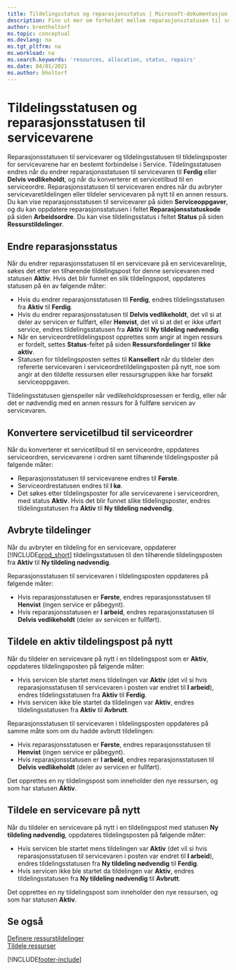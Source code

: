```yaml
---
title: Tildelingsstatus og reparasjonsstatus | Microsoft-dokumentasjon
description: Finn ut mer om forholdet mellom reparasjonsstatusen til servicevarer og tildelingsstatusen til tildelingspostene for dem.
author: brentholtorf
ms.topic: conceptual
ms.devlang: na
ms.tgt_pltfrm: na
ms.workload: na
ms.search.keywords: 'resources, allocation, status, repairs'
ms.date: 04/01/2021
ms.author: bholtorf
---
```

# <a name="allocation-status-and-repair-status-of-service-items"></a><a name="allocation-status-and-repair-status-of-service-items"></a>Tildelingsstatusen og reparasjonsstatusen til servicevarene
Reparasjonsstatusen til servicevarer og tildelingsstatusen til tildelingsposter for servicevarene har en bestemt forbindelse i Service. Tildelingsstatusen endres når du endrer reparasjonsstatusen til servicevaren til **Ferdig** eller **Delvis vedlikeholdt**, og når du konverterer et servicetilbud til en serviceordre. Reparasjonsstatusen til servicevaren endres når du avbryter servicevaretildelingen eller tildeler servicevaren på nytt til en annen ressurs. Du kan vise reparasjonsstatusen til servicevarer på siden **Serviceoppgaver**, og du kan oppdatere reparasjonsstatusen i feltet **Reparasjonsstatuskode** på siden **Arbeidsordre**. Du kan vise tildelingsstatus i feltet **Status** på siden **Ressurstildelinger**.  
  
## <a name="changing-repair-status"></a><a name="changing-repair-status"></a>Endre reparasjonsstatus
Når du endrer reparasjonsstatusen til en servicevare på en servicevarelinje, søkes det etter en tilhørende tildelingspost for denne servicevaren med statusen **Aktiv**. Hvis det blir funnet en slik tildelingspost, oppdateres statusen på én av følgende måter:  
  
* Hvis du endrer reparasjonsstatusen til **Ferdig**, endres tildelingsstatusen fra **Aktiv** til **Ferdig**.  
* Hvis du endrer reparasjonsstatusen til **Delvis vedlikeholdt**, det vil si at deler av servicen er fullført, eller **Henvist**, det vil si at det er ikke utført service, endres tildelingsstatusen fra **Aktiv** til **Ny tildeling nødvendig**.  
* Når en serviceordretildelingspost opprettes som angir at ingen ressurs er fordelt, settes **Status**-feltet på siden **Ressursfordelinger** til **Ikke aktiv**.  
* Statusen for tildelingsposten settes til **Kansellert** når du tildeler den refererte servicevaren i serviceordretildelingsposten på nytt, noe som angir at den tildelte ressursen eller ressursgruppen ikke har forsøkt serviceoppgaven.  
  
Tildelingsstatusen gjenspeiler når vedlikeholdsprosessen er ferdig, eller når det er nødvendig med en annen ressurs for å fullføre servicen av servicevaren.  
  
## <a name="converting-service-quotes-to-service-orders"></a><a name="converting-service-quotes-to-service-orders"></a>Konvertere servicetilbud til serviceordrer
Når du konverterer et servicetilbud til en serviceordre, oppdateres serviceordren, servicevarene i ordren samt tilhørende tildelingsposter på følgende måter:  
  
* Reparasjonsstatusen til servicevarene endres til **Første**.  
* Serviceordrestatusen endres til **I kø**.  
* Det søkes etter tildelingsposter for alle servicevarene i serviceordren, med status **Aktiv**. Hvis det blir funnet slike tildelingsposter, endres tildelingsstatusen fra **Aktiv** til **Ny tildeling nødvendig**.  
  
## <a name="canceling-allocations"></a><a name="canceling-allocations"></a>Avbryte tildelinger
Når du avbryter en tildeling for en servicevare, oppdaterer [!INCLUDE[prod_short](includes/prod_short.md)] tildelingsstatusen til den tilhørende tildelingsposten fra **Aktiv** til **Ny tildeling nødvendig**.

Reparasjonsstatusen til servicevaren i tildelingsposten oppdateres på følgende måter:  
  
* Hvis reparasjonsstatusen er **Første**, endres reparasjonsstatusen til **Henvist** (ingen service er påbegynt).  
* Hvis reparasjonsstatusen er **I arbeid**, endres reparasjonsstatusen til **Delvis vedlikeholdt** (deler av servicen er fullført).  
  
## <a name="reallocating-an-active-allocation-entry"></a><a name="reallocating-an-active-allocation-entry"></a>Tildele en aktiv tildelingspost på nytt
Når du tildeler en servicevare på nytt i en tildelingspost som er **Aktiv**, oppdateres tildelingsposten på følgende måter:  
  
* Hvis servicen ble startet mens tildelingen var **Aktiv** (det vil si hvis reparasjonsstatusen til servicevaren i posten var endret til **I arbeid**), endres tildelingsstatusen fra **Aktiv** til **Ferdig**.  
* Hvis servicen ikke ble startet da tildelingen var **Aktiv**, endres tildelingsstatusen fra **Aktiv** til **Avbrutt**.  
  
Reparasjonsstatusen til servicevaren i tildelingsposten oppdateres på samme måte som om du hadde avbrutt tildelingen:  
  
* Hvis reparasjonsstatusen er **Første**, endres reparasjonsstatusen til **Henvist** (ingen service er påbegynt).  
* Hvis reparasjonsstatusen er **I arbeid**, endres reparasjonsstatusen til **Delvis vedlikeholdt** (deler av servicen er fullført).  
  
Det opprettes en ny tildelingspost som inneholder den nye ressursen, og som har statusen **Aktiv**.  
  
## <a name="reallocating-a-service-item"></a><a name="reallocating-a-service-item"></a>Tildele en servicevare på nytt
Når du tildeler en servicevare på nytt i en tildelingspost med statusen **Ny tildeling nødvendig**, oppdateres tildelingsposten på følgende måter:  
  
* Hvis servicen ble startet mens tildelingen var **Aktiv** (det vil si hvis reparasjonsstatusen til servicevaren i posten var endret til **I arbeid**), endres tildelingsstatusen fra **Ny tildeling nødvendig** til **Ferdig**.  
* Hvis servicen ikke ble startet da tildelingen var **Aktiv**, endres tildelingsstatusen fra **Ny tildeling nødvendig** til **Avbrutt**.  
  
Det opprettes en ny tildelingspost som inneholder den nye ressursen, og som har statusen **Aktiv**.  
  
## <a name="see-also"></a><a name="see-also"></a>Se også
[Definere ressurstildelinger](service-how-setup-resource-allocation.md)  
[Tildele ressurser](service-how-to-allocate-resources.md)  



[!INCLUDE[footer-include](includes/footer-banner.md)]
